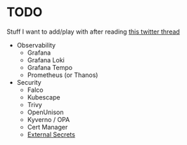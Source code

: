 # TODO

Stuff I want to add/play with after reading [this twitter thread](https://twitter.com/rawkode/status/1554777918496178182)

- Observability
  - Grafana
  - Grafana Loki
  - Grafana Tempo
  - Prometheus (or Thanos)
- Security
  - Falco
  - Kubescape
  - Trivy
  - OpenUnison
  - Kyverno / OPA
  - Cert Manager
  - [External Secrets](https://external-secrets.io/)
